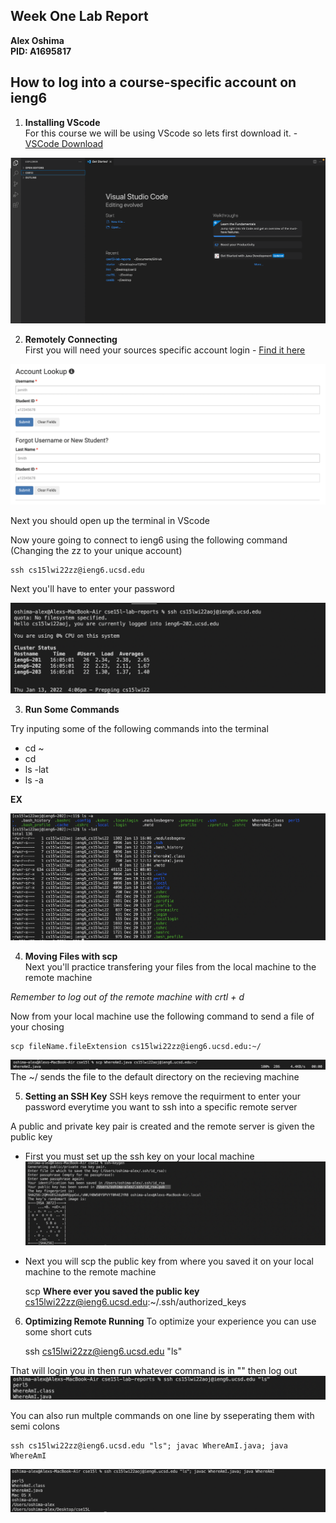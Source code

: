 
## Week One Lab Report
**Alex Oshima**  
**PID: A1695817**

## How to log into a course-specific account on ieng6

1) **Installing VScode**\
For this course we will be using VScode so lets first download it. - [VSCode Download](https://code.visualstudio.com/download)

![Image](Images/Lab-1/VSCode.png)



2) **Remotely Connecting**\
First you will need your sources specific account login - [Find it here](https://sdacs.ucsd.edu/~icc/index.php)

![Image](AccountLookup.png)

Next you should open up the terminal in VScode  

Now youre going to connect to ieng6 using the following command 
(Changing the zz to your unique account)

    ssh cs15lwi22zz@ieng6.ucsd.edu  

Next you'll have to enter your password 

![Image](Login.png)


3) **Run Some Commands**

Try inputing some of the following commands into the terminal
* cd ~
* cd
* ls -lat
* ls -a

**EX**  

![Image](ls-a.png)

4) **Moving Files with scp**\
Next you'll practice transfering your files from the local machine to the remote machine

*Remember to log out of the remote machine with crtl + d*

Now from your local machine use the following command to send a file of your chosing

    scp fileName.fileExtension cs15lwi22zz@ieng6.ucsd.edu:~/

![Image](scp.png)
The ~/ sends the file to the default directory on the recieving machine

5) **Setting an SSH Key**
SSH keys remove the requirment to enter your password everytime you want to ssh into a specific remote server

A public and private key pair is created and the remote server is given the public key

* First you must set up the ssh key on your local machine
![Image](SSHkey.png)

* Next you will scp the public key from where you saved it on your local machine to the remote machine

    scp **Where ever you saved the public key** cs15lwi22zz@ieng6.ucsd.edu:~/.ssh/authorized_keys

6) **Optimizing Remote Running**
To optimize your experience you can use some short cuts

    ssh cs15lwi22zz@ieng6.ucsd.edu "ls"

That will login you in then run whatever command is in "" then log out
![Image](SSHQ.png)

You can also run multple commands on one line by sseperating them with semi colons

    ssh cs15lwi22zz@ieng6.ucsd.edu "ls"; javac WhereAmI.java; java WhereAmI

![Image](Multiple.png)
